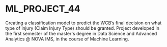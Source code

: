 # ML_PROJECT_44
Creating a classification model to predict the WCB’s final decision on what type of injury (Claim Injury Type) should be granted.
Project developed in the first semester of the master's degree in Data Science and Advanced Analytics @ NOVA IMS, in the course of Machine Learning.
